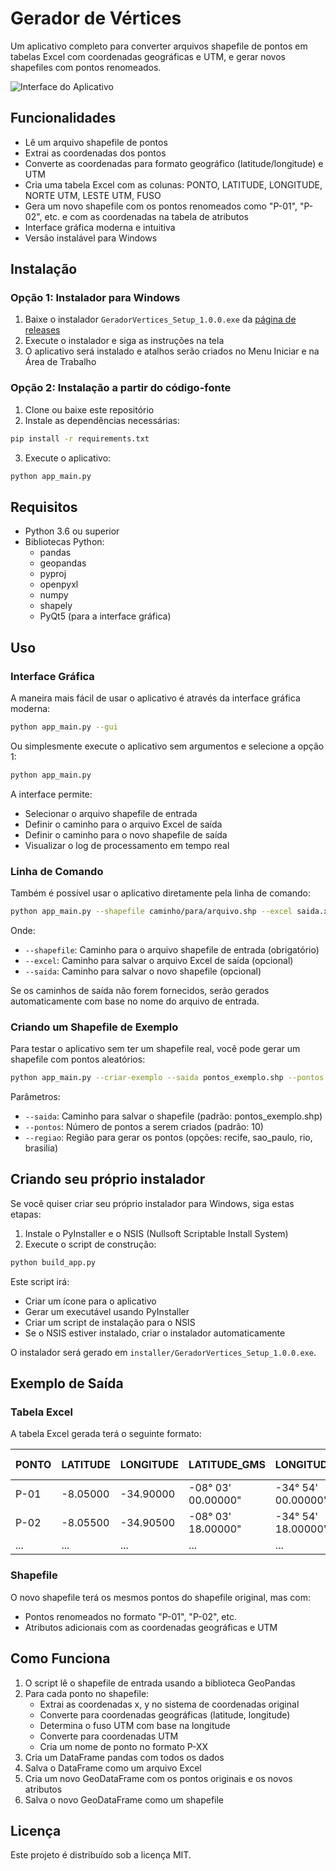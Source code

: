 # Gerador de Vértices

Um aplicativo completo para converter arquivos shapefile de pontos em tabelas Excel com coordenadas geográficas e UTM, e gerar novos shapefiles com pontos renomeados.

![Interface do Aplicativo](resources/app_screenshot.png)

## Funcionalidades

- Lê um arquivo shapefile de pontos
- Extrai as coordenadas dos pontos
- Converte as coordenadas para formato geográfico (latitude/longitude) e UTM
- Cria uma tabela Excel com as colunas: PONTO, LATITUDE, LONGITUDE, NORTE UTM, LESTE UTM, FUSO
- Gera um novo shapefile com os pontos renomeados como "P-01", "P-02", etc. e com as coordenadas na tabela de atributos
- Interface gráfica moderna e intuitiva
- Versão instalável para Windows

## Instalação

### Opção 1: Instalador para Windows

1. Baixe o instalador `GeradorVertices_Setup_1.0.0.exe` da [página de releases](https://github.com/seu-usuario/gerador-vertices/releases)
2. Execute o instalador e siga as instruções na tela
3. O aplicativo será instalado e atalhos serão criados no Menu Iniciar e na Área de Trabalho

### Opção 2: Instalação a partir do código-fonte

1. Clone ou baixe este repositório
2. Instale as dependências necessárias:

```bash
pip install -r requirements.txt
```

3. Execute o aplicativo:

```bash
python app_main.py
```

## Requisitos

- Python 3.6 ou superior
- Bibliotecas Python:
  - pandas
  - geopandas
  - pyproj
  - openpyxl
  - numpy
  - shapely
  - PyQt5 (para a interface gráfica)

## Uso

### Interface Gráfica

A maneira mais fácil de usar o aplicativo é através da interface gráfica moderna:

```bash
python app_main.py --gui
```

Ou simplesmente execute o aplicativo sem argumentos e selecione a opção 1:

```bash
python app_main.py
```

A interface permite:
- Selecionar o arquivo shapefile de entrada
- Definir o caminho para o arquivo Excel de saída
- Definir o caminho para o novo shapefile de saída
- Visualizar o log de processamento em tempo real

### Linha de Comando

Também é possível usar o aplicativo diretamente pela linha de comando:

```bash
python app_main.py --shapefile caminho/para/arquivo.shp --excel saida.xlsx --saida novo.shp
```

Onde:
- `--shapefile`: Caminho para o arquivo shapefile de entrada (obrigatório)
- `--excel`: Caminho para salvar o arquivo Excel de saída (opcional)
- `--saida`: Caminho para salvar o novo shapefile (opcional)

Se os caminhos de saída não forem fornecidos, serão gerados automaticamente com base no nome do arquivo de entrada.

### Criando um Shapefile de Exemplo

Para testar o aplicativo sem ter um shapefile real, você pode gerar um shapefile com pontos aleatórios:

```bash
python app_main.py --criar-exemplo --saida pontos_exemplo.shp --pontos 20 --regiao recife
```

Parâmetros:
- `--saida`: Caminho para salvar o shapefile (padrão: pontos_exemplo.shp)
- `--pontos`: Número de pontos a serem criados (padrão: 10)
- `--regiao`: Região para gerar os pontos (opções: recife, sao_paulo, rio, brasilia)

## Criando seu próprio instalador

Se você quiser criar seu próprio instalador para Windows, siga estas etapas:

1. Instale o PyInstaller e o NSIS (Nullsoft Scriptable Install System)
2. Execute o script de construção:

```bash
python build_app.py
```

Este script irá:
- Criar um ícone para o aplicativo
- Gerar um executável usando PyInstaller
- Criar um script de instalação para o NSIS
- Se o NSIS estiver instalado, criar o instalador automaticamente

O instalador será gerado em `installer/GeradorVertices_Setup_1.0.0.exe`.

## Exemplo de Saída

### Tabela Excel

A tabela Excel gerada terá o seguinte formato:

| PONTO | LATITUDE | LONGITUDE | LATITUDE_GMS | LONGITUDE_GMS | NORTE UTM | LESTE UTM | FUSO |
|-------|----------|-----------|--------------|---------------|-----------|-----------|------|
| P-01  | -8.05000 | -34.90000 | -08° 03' 00.00000" | -34° 54' 00.00000" | 9110000.0 | 290000.0  | 25   |
| P-02  | -8.05500 | -34.90500 | -08° 03' 18.00000" | -34° 54' 18.00000" | 9109000.0 | 289000.0  | 25   |
| ...   | ...      | ...       | ...          | ...           | ...       | ...       | ...  |

### Shapefile

O novo shapefile terá os mesmos pontos do shapefile original, mas com:
- Pontos renomeados no formato "P-01", "P-02", etc.
- Atributos adicionais com as coordenadas geográficas e UTM

## Como Funciona

1. O script lê o shapefile de entrada usando a biblioteca GeoPandas
2. Para cada ponto no shapefile:
   - Extrai as coordenadas x, y no sistema de coordenadas original
   - Converte para coordenadas geográficas (latitude, longitude)
   - Determina o fuso UTM com base na longitude
   - Converte para coordenadas UTM
   - Cria um nome de ponto no formato P-XX
3. Cria um DataFrame pandas com todos os dados
4. Salva o DataFrame como um arquivo Excel
5. Cria um novo GeoDataFrame com os pontos originais e os novos atributos
6. Salva o novo GeoDataFrame como um shapefile

## Licença

Este projeto é distribuído sob a licença MIT.
